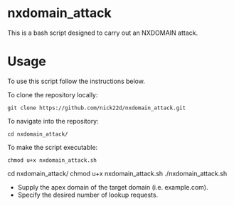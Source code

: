 # nxdomain_attack
This is a bash script designed to carry out an NXDOMAIN attack.


# Usage

To use this script follow the instructions below.

To clone the repository locally:
```
git clone https://github.com/nick22d/nxdomain_attack.git
```
To navigate into the repository:
```
cd nxdomain_attack/ 
```
To make the script executable:
```
chmod u+x nxdomain_attack.sh
```
cd nxdomain_attack/
chmod u+x nxdomain_attack.sh
./nxdomain_attack.sh

- Supply the apex domain of the target domain (i.e. example.com).
- Specify the desired number of lookup requests.

